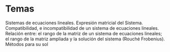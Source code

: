 # Temas 
Sistemas de ecuaciones lineales. Expresión matricial del Sistema. Compatibilidad, e incompatibilidad de un sistema de ecuaciones lineales. Relación entre: el rango de la matriz de un sistema de ecuaciones lineales; el rango de la matriz ampliada y la solución del sistema (Rouché Frobenius). Métodos para su sol